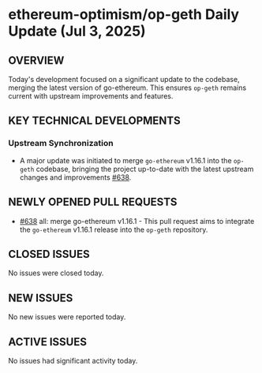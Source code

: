 # ethereum-optimism/op-geth Daily Update (Jul 3, 2025)
## OVERVIEW 
Today's development focused on a significant update to the codebase, merging the latest version of go-ethereum. This ensures `op-geth` remains current with upstream improvements and features.

## KEY TECHNICAL DEVELOPMENTS

### Upstream Synchronization
*   A major update was initiated to merge `go-ethereum` v1.16.1 into the `op-geth` codebase, bringing the project up-to-date with the latest upstream changes and improvements [#638](https://github.com/ethereum-optimism/op-geth/pull/638).

## NEWLY OPENED PULL REQUESTS
*   [#638](https://github.com/ethereum-optimism/op-geth/pull/638) all: merge go-ethereum v1.16.1 - This pull request aims to integrate the `go-ethereum` v1.16.1 release into the `op-geth` repository.

## CLOSED ISSUES
No issues were closed today.

## NEW ISSUES
No new issues were reported today.

## ACTIVE ISSUES
No issues had significant activity today.